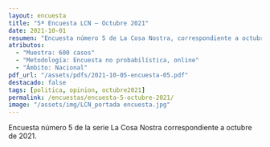 ```yaml
---
layout: encuesta
title: "5ª Encuesta LCN — Octubre 2021"
date: 2021-10-01
resumen: "Encuesta número 5 de La Cosa Nostra, correspondiente a octubre de 2021."
atributos:
  - "Muestra: 600 casos"
  - "Metodología: Encuesta no probabilística, online"
  - "Ámbito: Nacional"
pdf_url: "/assets/pdfs/2021-10-05-encuesta-05.pdf"
destacado: false
tags: [politica, opinion, octubre2021]
permalink: /encuestas/encuesta-5-octubre-2021/
image: "/assets/img/LCN_portada encuesta.jpg"
---
```


Encuesta número 5 de la serie La Cosa Nostra correspondiente a octubre de 2021.
